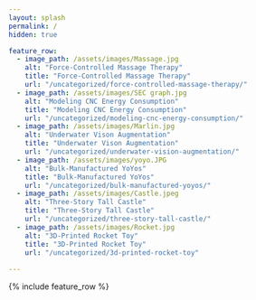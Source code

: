 ```yaml
---
layout: splash
permalink: /
hidden: true

feature_row:
  - image_path: /assets/images/Massage.jpg
    alt: "Force-Controlled Massage Therapy"
    title: "Force-Controlled Massage Therapy"
    url: "/uncategorized/force-controlled-massage-therapy/"
  - image_path: /assets/images/SEC graph.jpg
    alt: "Modeling CNC Energy Consumption"
    title: "Modeling CNC Energy Consumption"
    url: "/uncategorized/modeling-cnc-energy-consumption/"
  - image_path: /assets/images/Marlin.jpg
    alt: "Underwater Vison Augmentation"
    title: "Underwater Vison Augmentation"
    url: "/uncategorized/underwater-vision-augmentation/"
  - image_path: /assets/images/yoyo.JPG
    alt: "Bulk-Manufactured YoYos"
    title: "Bulk-Manufactured YoYos"
    url: "/uncategorized/bulk-manufactured-yoyos/"
  - image_path: /assets/images/Castle.jpeg
    alt: "Three-Story Tall Castle"
    title: "Three-Story Tall Castle"
    url: "/uncategorized/three-story-tall-castle/"
  - image_path: /assets/images/Rocket.jpg
    alt: "3D-Printed Rocket Toy"
    title: "3D-Printed Rocket Toy"
    url: "/uncategorized/3d-printed-rocket-toy"
    
---
```


{% include feature_row %}
